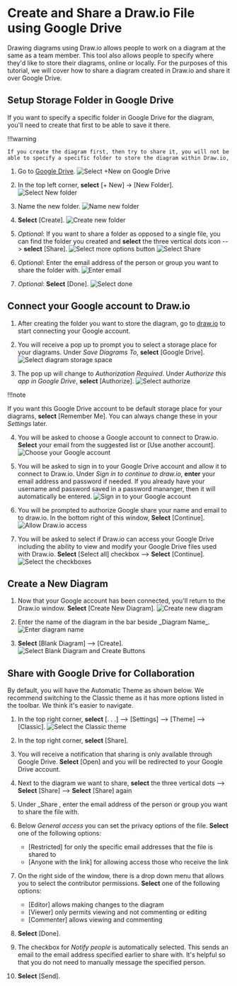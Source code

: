 # Create and Share a Draw.io File using Google Drive

Drawing diagrams using Draw.io allows people to work on a diagram at the same as a team member. This tool also allows people to specify where they'd like to store their diagrams, online or locally. For the purposes of this tutorial, we will cover how to share a diagram created in Draw.io and share it over Google Drive.

## Setup Storage Folder in Google Drive

If you want to specify a specific folder in Google Drive for the diagram, you'll need to create that first to be able to save it there.

!!!warning

    If you create the diagram first, then try to share it, you will not be able to specify a specific folder to store the diagram within Draw.io,

1. Go to [Google Drive](http://drive.google.com).
   ![Select +New on Google Drive](./assets/newFolderA.png "Select +New on Google Drive")

2. In the top left corner, **select** [+ New] -> [New Folder].
   ![Select New folder](./assets/newFolderB.png "Select New folder")

3. Name the new folder.
   ![Name new folder](./assets/nameNewFolder.png "Name new folder")

4. **Select** [Create].
   ![Create new folder](./assets/createFolder.png "Create new folder")

5. _Optional_: If you want to share a folder as opposed to a single file, you can find the folder you created and **select** the three vertical dots icon --> **select** [Share].
   ![Select more options button](./assets/shareFolderA.png "Select more options button")
   ![Select Share](./assets/shareFolderB.png "Select Share")

6. _Optional_: Enter the email address of the person or group you want to share the folder with.
   ![Enter email](./assets/shareFolderC.png "Enter email")

7. _Optional_: **Select** [Done].
   ![Select done](./assets/shareFolderD.png "Select done")

## Connect your Google account to Draw.io

1.  After creating the folder you want to store the diagram, go to [draw.io](https://app.diagrams.net/) to start connecting your Google account.

2.  You will receive a pop up to prompt you to select a storage place for your diagrams. Under _Save Diagrams To_, **select** [Google Drive].
    ![Select diagram storage space](./assets/selectStorage.png "Select diagram storage space")

3.  The pop up will change to _Authorization Required_. Under _Authorize this app in Google Drive_, **select** [Authorize].
    ![Select authorize](./assets/authorize.png "Select authorize")

!!!note

If you want this Google Drive account to be default storage place for your diagrams, **select** [Remember Me]. You can always change these in your _Settings_ later.

4. You will be asked to choose a Google account to connect to Draw.io. **Select** your email from the suggested list or [Use another account].
   ![Choose your Google account](./assets/chooseAccount.png "Choose your Google account")
5. You will be asked to sign in to your Google Drive account and allow it to connect to Draw.io. Under _Sign in to continue to draw.io_, **enter** your email address and password if needed. If you already have your username and password saved in a password mananger, then it will automatically be entered.
   ![Sign in to your Google account](./assets/signIn "Sign in to your Google account")

6. You will be prompted to authorize Google share your name and email to to draw.io. In the bottom right of this window, **Select** [Continue].
   ![Allow Draw.io access](./assets/allowAccessB.png "Allow Draw.io access")

7. You will be asked to select if Draw.io can access your Google Drive including the ability to view and modify your Google Drive files used with Draw.io. **Select** [Select all] checkbox --> **Select** [Continue].
   ![Select the checkboxes](./assets/selectCheckboxes.png "Select the checkboxes")

## Create a New Diagram

1. Now that your Google account has been connected, you'll return to the Draw.io window. **Select** [Create New Diagram].
   ![Create new diagram](./assets/newDiagram.png "Create new diagram")

2. Enter the name of the diagram in the bar beside \_Diagram Name\_.
   ![Enter diagram name](./assets/nameDiagram.png "Enter diagram name")

3. **Select** [Blank Diagram] --> [Create].
   ![Select Blank Diagram and Create Buttons](./assets/blankDiagram.png "Select Blank Diagram and Create Buttons")

## Share with Google Drive for Collaboration

By default, you will have the Automatic Theme as shown below. We recommend switching to the Classic theme as it has more options listed in the toolbar. We think it's easier to navigate.

1. In the top right corner, **select** [. . .] --> [Settings] --> [Theme] --> [Classic].
   ![Select the Classic theme](./assets/defaultView.png "Select the Classic theme")

2. In the top right corner, **select** [Share].

3. You will receive a notification that sharing is only available through Google Drive. **Select** [Open] and you will be redirected to your Google Drive account.

4. Next to the diagram we want to share, **select** the three vertical dots --> **Select** [Share] --> **Select** [Share] again

5. Under \_Share <Your File Name>, enter the email address of the person or group you want to share the file with.

6. Below _General access_ you can set the privacy options of the file. **Select** one of the following options:

    - [Restricted] for only the specific email addresses that the file is shared to
    - [Anyone with the link] for allowing access those who receive the link

7. On the right side of the window, there is a drop down menu that allows you to select the contributor permissions. **Select** one of the following options:

    - [Editor] allows making changes to the diagram
    - [Viewer] only permits viewing and not commenting or editing
    - [Commenter] allows viewing and commenting

8. **Select** [Done].

9. The checkbox for _Notify people_ is automatically selected. This sends an email to the email address specified earlier to share with. It's helpful so that you do not need to manually message the specified person.

10. **Select** [Send].

